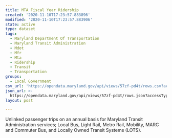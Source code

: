 ```yaml
---
title: MTA Fiscal Year Ridership
created: '2020-11-10T17:23:57.883896'
modified: '2020-11-10T17:23:57.883906'
state: active
type: dataset
tags:
  - Maryland Department Of Transportation
  - Maryland Transit Administration
  - Mdot
  - Mfr
  - Mta
  - Ridership
  - Transit
  - Transportation
groups:
  - Local Government
csv_url: 'https://opendata.maryland.gov/api/views/57zf-pd4t/rows.csv?accessType=DOWNLOAD'
json_url: >-
  https://opendata.maryland.gov/api/views/57zf-pd4t/rows.json?accessType=DOWNLOAD
layout: post

---
```

Unlinked passenger trips on an annual basis for Maryland Transit Administration services; Local Bus, Light Rail, Metro Rail, Mobility, MARC and Commuter Bus, and Locally Owned Transit Systems (LOTS).
